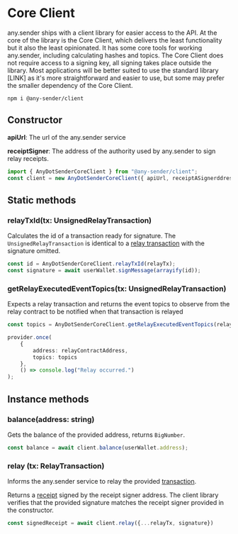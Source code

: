 # Core Client

any.sender ships with a client library for easier access to the API. At the core of the library is the Core Client, which delivers the least functionality but it also the least opinionated. It has some core tools for working any.sender, including calculating hashes and topics. The Core Client does not require access to a signing key, all signing takes place outside the library. Most applications will be better suited to use the standard library [LINK] as it's more straightforward and easier to use, but some may prefer the smaller dependency of the Core Client.
```
npm i @any-sender/client
```


## Constructor
**apiUrl**: The url of the any.sender service

**receiptSigner**: The address of the authority used by any.sender to sign relay receipts.

```ts
import { AnyDotSenderCoreClient } from "@any-sender/client";
const client = new AnyDotSenderCoreClient({ apiUrl, receiptASignerddress });
```

## Static methods

### relayTxId(tx: UnsignedRelayTransaction)

Calculates the id of a transaction ready for signature. The `UnsignedRelayTransaction` is identical to a [relay transaction](../relayTransaction.md) with the signature omitted.

```ts
const id = AnyDotSenderCoreClient.relayTxId(relayTx);
const signature = await userWallet.signMessage(arrayify(id));
```

### getRelayExecutedEventTopics(tx: UnsignedRelayTransaction)
Expects a relay transaction and returns the event topics to observe from the relay contract to be notified when that transaction is relayed

```ts
const topics = AnyDotSenderCoreClient.getRelayExecutedEventTopics(relayTx);

provider.once(
    {
        address: relayContractAddress,
        topics: topics
    },
    () => console.log("Relay occurred.")
);
```

## Instance methods

### balance(address: string)
Gets the balance of the provided address, returns `BigNumber`.
```ts
const balance = await client.balance(userWallet.address);
```

### relay (tx: RelayTransaction)
Informs the any.sender service to relay the provided [transaction](../relayTransaction.md).

Returns a [receipt](../relayReceipt.md) signed by the receipt signer address. The client library verifies that the provided signature matches the receipt signer provided in the constructor.

```ts
const signedReceipt = await client.relay({...relayTx, signature})
```





